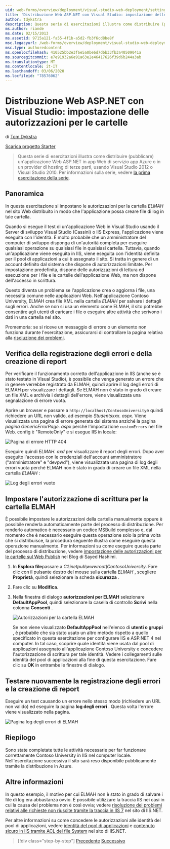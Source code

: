```yaml
---
uid: web-forms/overview/deployment/visual-studio-web-deployment/setting-folder-permissions
title: 'Distribuzione Web ASP.NET con Visual Studio: impostazione delle autorizzazioni per le cartelle | Microsoft Docs'
author: tdykstra
description: Questa serie di esercitazioni illustra come distribuire (pubblicare) un'applicazione Web ASP.NET per app Azure servizio app Web o un provider di hosting di terze parti, da usin...
ms.author: riande
ms.date: 02/15/2013
ms.assetid: 9715a121-fa55-4f1b-a5d2-fb3f6cd8be8f
msc.legacyurl: /web-forms/overview/deployment/visual-studio-web-deployment/setting-folder-permissions
msc.type: authoredcontent
ms.openlocfilehash: 410525bb2e3f6e5a0be6d7d6b33fb3a40509041a
ms.sourcegitcommit: e7e91932a6e91a63e2e46417626f39d6b244a3ab
ms.translationtype: MT
ms.contentlocale: it-IT
ms.lasthandoff: 03/06/2020
ms.locfileid: "78576062"
---
```

# <a name="aspnet-web-deployment-using-visual-studio-setting-folder-permissions"></a>Distribuzione Web ASP.NET con Visual Studio: impostazione delle autorizzazioni per le cartelle

di [Tom Dykstra](https://github.com/tdykstra)

[Scarica progetto Starter](https://go.microsoft.com/fwlink/p/?LinkId=282627)

> Questa serie di esercitazioni illustra come distribuire (pubblicare) un'applicazione Web ASP.NET in app Web di servizio app Azure o in un provider di hosting di terze parti, usando Visual Studio 2012 o Visual Studio 2010. Per informazioni sulla serie, vedere [la prima esercitazione della serie](introduction.md).

## <a name="overview"></a>Panoramica

In questa esercitazione si impostano le autorizzazioni per la cartella *ELMAH* nel sito Web distribuito in modo che l'applicazione possa creare file di log in tale cartella.

Quando si esegue il test di un'applicazione Web in Visual Studio usando il Server di sviluppo Visual Studio (Cassini) o IIS Express, l'applicazione viene eseguita con l'identità. È molto probabile che un amministratore del computer di sviluppo disponga di un'autorità completa per eseguire qualsiasi operazione su qualsiasi file in qualsiasi cartella. Tuttavia, quando un'applicazione viene eseguita in IIS, viene eseguita con l'identità definita per il pool di applicazioni a cui è assegnato il sito. Si tratta in genere di un account definito dal sistema che dispone di autorizzazioni limitate. Per impostazione predefinita, dispone delle autorizzazioni di lettura ed esecuzione per i file e le cartelle dell'applicazione Web, ma non dispone dell'accesso in scrittura.

Questo diventa un problema se l'applicazione crea o aggiorna i file, una necessità comune nelle applicazioni Web. Nell'applicazione Contoso University, ELMAH crea file XML nella cartella *ELMAH* per salvare i dettagli sugli errori. Anche se non si usa un elemento come ELMAH, il sito potrebbe consentire agli utenti di caricare i file o eseguire altre attività che scrivono i dati in una cartella nel sito.

Promemoria: se si riceve un messaggio di errore o un elemento non funziona durante l'esercitazione, assicurarsi di controllare la pagina relativa alla [risoluzione dei problemi](troubleshooting.md).

## <a name="test-error-logging-and-reporting"></a>Verifica della registrazione degli errori e della creazione di report

Per verificare il funzionamento corretto dell'applicazione in IIS (anche se è stato testato in Visual Studio), è possibile che venga generato un errore che in genere verrebbe registrato da ELMAH, quindi aprire il log degli errori di ELMAH per visualizzare i dettagli. Se ELMAH non è stato in grado di creare un file XML e archivia i dettagli dell'errore, viene visualizzata una segnalazione di errore vuota.

Aprire un browser e passare a `http://localhost/ContosoUniversity`e quindi richiedere un URL non valido, ad esempio *Studentsxxx. aspx*. Viene visualizzata una pagina di errore generata dal sistema anziché la pagina *pagina GenericErrorPage. aspx* perché l'impostazione `customErrors` nel file Web. config è "RemoteOnly" e si esegue IIS in locale:

![Pagina di errore HTTP 404](setting-folder-permissions/_static/image1.png)

Eseguire quindi *ELMAH. axd* per visualizzare il report degli errori. Dopo aver eseguito l'accesso con le credenziali dell'account amministratore (&quot;amministratore&quot; e &quot;devpwd&quot;), viene visualizzata una pagina di log degli errori vuota perché ELMAH non è stato in grado di creare un file XML nella cartella *ELMAH* :

![Log degli errori vuoto](setting-folder-permissions/_static/image2.png)

## <a name="set-write-permission-on-the-elmah-folder"></a>Impostare l'autorizzazione di scrittura per la cartella ELMAH

È possibile impostare le autorizzazioni della cartella manualmente oppure è possibile renderla automaticamente parte del processo di distribuzione. Per renderlo automatico è necessario un codice MSBuild complesso e, dal momento che è necessario eseguire questa operazione solo la prima volta che si distribuisce, la procedura seguente illustra come eseguire questa operazione manualmente. Per informazioni su come eseguire questa parte del processo di distribuzione, vedere [impostazione delle autorizzazioni per le cartelle sul Web Publish](http://sedodream.com/2011/11/08/SettingFolderPermissionsOnWebPublish.aspx) nel Blog di Sayed Hashimi.

1. In **Esplora file**passare a *C:\inetpub\wwwroot\ContosoUniversity*. Fare clic con il pulsante destro del mouse sulla cartella *ELMAH* , scegliere **Proprietà**, quindi selezionare la scheda **sicurezza** .
2. Fare clic su **Modifica**.
3. Nella finestra di dialogo **autorizzazioni per ELMAH** selezionare **DefaultAppPool**, quindi selezionare la casella di controllo **Scrivi** nella colonna **Consenti** .

    ![Autorizzazioni per la cartella ELMAH](setting-folder-permissions/_static/image3.png)

    Se non viene visualizzato **DefaultAppPool** nell'elenco di **utenti o gruppi** , è probabile che sia stato usato un altro metodo rispetto a quello specificato in questa esercitazione per configurare IIS e ASP.NET 4 nel computer. In tal caso, scoprire quale identità viene usata dal pool di applicazioni assegnato all'applicazione Contoso University e concedere l'autorizzazione di scrittura per tale identità. Vedere i collegamenti sulle identità del pool di applicazioni alla fine di questa esercitazione. Fare clic su **OK** in entrambe le finestre di dialogo.

## <a name="retest-error-logging-and-reporting"></a>Testare nuovamente la registrazione degli errori e la creazione di report

Eseguire un test causando un errore nello stesso modo (richiedere un URL non valido) ed eseguire la pagina **log degli errori** . Questa volta l'errore viene visualizzato nella pagina.

![Pagina log degli errori di ELMAH](setting-folder-permissions/_static/image4.png)

## <a name="summary"></a>Riepilogo

Sono state completate tutte le attività necessarie per far funzionare correttamente Contoso University in IIS nel computer locale. Nell'esercitazione successiva il sito sarà reso disponibile pubblicamente tramite la distribuzione in Azure.

## <a name="more-information"></a>Altre informazioni

In questo esempio, il motivo per cui ELMAH non è stato in grado di salvare i file di log era abbastanza ovvio. È possibile utilizzare la traccia IIS nei casi in cui la causa del problema non è così ovvia; vedere [risoluzione dei problemi relativi alle richieste non riuscite tramite la traccia in IIS 7](https://www.iis.net/learn/troubleshoot/using-failed-request-tracing/troubleshooting-failed-requests-using-tracing-in-iis) nel sito di IIS.NET.

Per altre informazioni su come concedere le autorizzazioni alle identità del pool di applicazioni, vedere [identità del pool di applicazioni](https://www.iis.net/learn/manage/configuring-security/application-pool-identities) e [contenuto sicuro in IIS tramite ACL del file System](https://www.iis.net/learn/get-started/planning-for-security/secure-content-in-iis-through-file-system-acls) nel sito di IIS.NET.

> [!div class="step-by-step"]
> [Precedente](deploying-to-iis.md)
> [Successivo](deploying-to-production.md)
